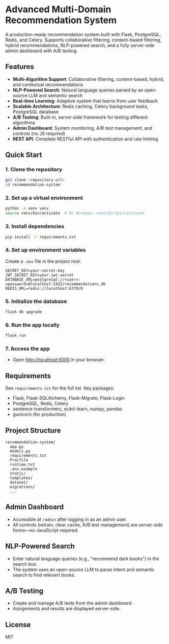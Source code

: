 # Advanced Multi-Domain Recommendation System

A production-ready recommendation system built with Flask, PostgreSQL, Redis, and Celery. Supports collaborative filtering, content-based filtering, hybrid recommendations, NLP-powered search, and a fully server-side admin dashboard with A/B testing.

## Features

- **Multi-Algorithm Support**: Collaborative filtering, content-based, hybrid, and contextual recommendations
- **NLP-Powered Search**: Natural language queries parsed by an open-source LLM and semantic search
- **Real-time Learning**: Adaptive system that learns from user feedback
- **Scalable Architecture**: Redis caching, Celery background tasks, PostgreSQL database
- **A/B Testing**: Built-in, server-side framework for testing different algorithms
- **Admin Dashboard**: System monitoring, A/B test management, and controls (no JS required)
- **REST API**: Complete RESTful API with authentication and rate limiting

## Quick Start

### 1. Clone the repository
```bash
git clone <repository-url>
cd recommendation-system
```

### 2. Set up a virtual environment
```bash
python -m venv venv
source venv/bin/activate  # On Windows: venv\Scripts\activate
```

### 3. Install dependencies
```bash
pip install -r requirements.txt
```

### 4. Set up environment variables
Create a `.env` file in the project root:
```
SECRET_KEY=your-secret-key
JWT_SECRET_KEY=your-jwt-secret
DATABASE_URL=postgresql://<user>:<password>@localhost:5432/recommendations_db
REDIS_URL=redis://localhost:6379/0
```

### 5. Initialize the database
```bash
flask db upgrade
```

### 6. Run the app locally
```bash
flask run
```

### 7. Access the app
- Open [http://localhost:5000](http://localhost:5000) in your browser.

## Requirements
See `requirements.txt` for the full list. Key packages:
- Flask, Flask-SQLAlchemy, Flask-Migrate, Flask-Login
- PostgreSQL, Redis, Celery
- sentence-transformers, scikit-learn, numpy, pandas
- gunicorn (for production)

## Project Structure
```
recommendation-system/
  app.py
  models.py
  requirements.txt
  Procfile
  runtime.txt
  .env.example
  static/
  templates/
  dataset/
  migrations/
  ...
```

## Admin Dashboard
- Accessible at `/admin` after logging in as an admin user.
- All controls (retrain, clear cache, A/B test management) are server-side forms—no JavaScript required.

## NLP-Powered Search
- Enter natural language queries (e.g., "recommend dark books") in the search box.
- The system uses an open-source LLM to parse intent and semantic search to find relevant books.

## A/B Testing
- Create and manage A/B tests from the admin dashboard.
- Assignments and results are displayed server-side.

## License
MIT
